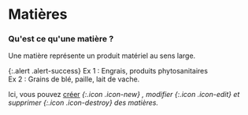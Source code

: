# Matières 

### Qu'est ce qu'une matière ? 

Une matière représente un produit matériel au sens large.

{:.alert .alert-success}
Ex 1 : Engrais, produits phytosanitaires  
Ex 2 : Grains de blé, paille, lait de vache.

Ici, vous pouvez [créer](/backend/products/new) <i />{:.icon .icon-new} , modifier <i />{:.icon .icon-edit} et supprimer <i />{:.icon .icon-destroy} des matières.


